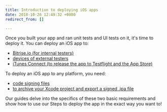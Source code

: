 ```yaml
---
title: Introduction to deploying iOS apps
date: 2018-10-26 12:49:32 +0000
redirect_from: []

---
```

Once you built your app and ran unit tests and UI tests on it, it's time to deploy it. You can deploy an iOS app to:

* [Bitrise.io (for internal testers)](/deploy/ios-deploy/deploying-an-ios-app/#deploying-an-ios-app-to-bitriseio)
* [devices of external testers](/deploy/ios-deploy/deploying-an-ios-app/#deploying-an-ios-app-for-external-testers-without-testflight)
* [iTunes Connect (to release the app to Testflight and the App Store)](/deploy/ios-deploy/deploying-an-ios-app/#deploying-an-ios-app-to-itunes-connect)

To deploy an iOS app to any platform, you need:

* [code signing files](/code-signing/ios-code-signing/code-signing/)
* [to archive your Xcode project and export a signed .ipa file](/code-signing/ios-code-signing/create-signed-ipa-for-xcode/)

Our guides delve into the specifics of these two basic requirements and show how to use our Steps to deploy the app in the exact way you want to! 